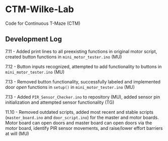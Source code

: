 # CTM-Wilke-Lab
Code for Continuous T-Maze (CTM)

## Development Log
7.11 - Added print lines to all preexisting functions in original motor script, created button functions in `mini_motor_tester.ino` (MU)

7.12 - Button inputs recognized, attempted to add functionality to buttons in `mini_motor_tester.ino` (MU)

7.13 - Removed button functionality, successfully labeled and implemented door *open* functions in `setup()` in `mini_motor_tester.ino` (MU)

7.13 - Added `PIR_Sensor_Checker.ino` to repository (MU), added sensor pin initialization and attempted sensor functionality (TG)

11.10 - Removed outdated scripts, added most recent and stable scripts (`master_board.ino` and `door_script.ino`) for the master and motor boards. Motor board can open doors and master board can open doors via the motor board, identify PIR sensor movements, and raise/lower effort barriers at will (MU)
